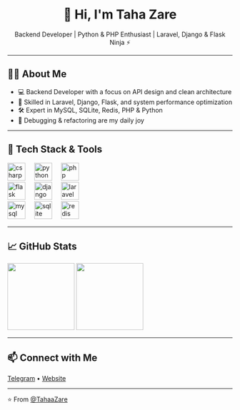 <h1 align="center">👋 Hi, I'm Taha Zare</h1>
<p align="center">Backend Developer | Python & PHP Enthusiast | Laravel, Django & Flask Ninja ⚡</p>

---

## 👨‍💻 About Me

- 💻 Backend Developer with a focus on API design and clean architecture  
- 🧠 Skilled in Laravel, Django, Flask, and system performance optimization  
- 🛠️ Expert in MySQL, SQLite, Redis, PHP & Python  
- 🐞 Debugging & refactoring are my daily joy  

---

## 🧰 Tech Stack & Tools

<div align="left">
  <img src="https://skillicons.dev/icons?i=cs" height="40" alt="csharp logo" />
  <img width="12" />
  <img src="https://skillicons.dev/icons?i=py" height="40" alt="python logo" />
  <img width="12" />
  <img src="https://skillicons.dev/icons?i=php" height="40" alt="php logo" />
</div>

<div align="left">
  <img src="https://skillicons.dev/icons?i=flask" height="40" alt="flask logo" />
  <img width="12"/>
  <img src="https://skillicons.dev/icons?i=django" height="40" alt="django logo" />
  <img width="12" />
  <img src="https://skillicons.dev/icons?i=laravel" height="40" alt="laravel logo" />
</div>

<div align="left">
  <img src="https://skillicons.dev/icons?i=mysql" height="40" alt="mysql logo" />
  <img width="12"/>
  <img src="https://skillicons.dev/icons?i=sqlite" height="40" alt="sqlite logo" />
  <img width="12"/>
  <img src="https://cdn.jsdelivr.net/gh/devicons/devicon/icons/redis/redis-original.svg" height="40" alt="redis logo" />
</div>

---

## 📈 GitHub Stats

<p align="left">
  <img src="https://github-readme-stats.vercel.app/api?username=TahaaZare&show_icons=true&theme=radical" height="150" />
  <img src="https://github-readme-stats.vercel.app/api/top-langs/?username=TahaaZare&layout=compact&theme=radical" height="150" />
</p>

---

## 📫 Connect with Me

<!-- Optional social links if you have them -->
[Telegram](https://t.me/Zre_dev) • [Website](https://tahazare.ir)

---

⭐️ From [@TahaaZare](https://github.com/TahaaZare)
